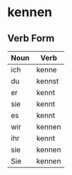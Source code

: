# kennen

## Verb Form

| Noun | Verb |
| ---- | ---- |
| ich  | kenne |
| du   | kennst |
| er   | kennt |
| sie  | kennt |
| es   | kennt |
| wir  | kennen |
| ihr  | kennt |
| sie  | kennen |
| Sie  | kennen |
